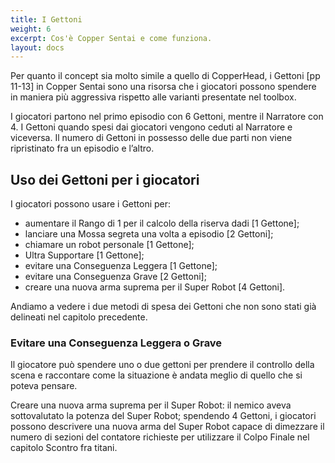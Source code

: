 ```yaml
---
title: I Gettoni
weight: 6
excerpt: Cos'è Copper Sentai e come funziona.
layout: docs
---
```

Per quanto il concept sia molto simile a quello di CopperHead, i Gettoni [pp 11-13] in Copper Sentai sono una risorsa che i giocatori possono spendere in maniera più aggressiva rispetto alle varianti presentate nel toolbox.

I giocatori partono nel primo episodio con 6 Gettoni, mentre il Narratore con 4. I Gettoni quando spesi dai giocatori vengono ceduti al Narratore e viceversa. Il numero di Gettoni in possesso delle due parti non viene ripristinato fra un episodio e l’altro.

## Uso dei Gettoni per i giocatori

I giocatori possono usare i Gettoni per:
- aumentare il Rango di 1 per il calcolo della riserva dadi [1 Gettone];
- lanciare una Mossa segreta una volta a episodio [2 Gettoni];
- chiamare un robot personale [1 Gettone];
- Ultra Supportare [1 Gettone];
- evitare una Conseguenza Leggera [1 Gettone];
- evitare una Conseguenza Grave [2 Gettoni];
- creare una nuova arma suprema per il Super Robot [4 Gettoni].

Andiamo a vedere i due metodi di spesa dei Gettoni che non sono stati già delineati nel capitolo precedente.

### Evitare una Conseguenza Leggera o Grave
Il giocatore può spendere uno o due gettoni per prendere il controllo della scena e raccontare come la situazione è andata meglio di quello che si poteva pensare.

Creare una nuova arma suprema per il Super Robot: il nemico aveva sottovalutato la potenza del Super Robot; spendendo 4 Gettoni, i giocatori possono descrivere una nuova arma del Super Robot capace di dimezzare il numero di sezioni del contatore richieste per utilizzare il Colpo Finale nel capitolo Scontro fra titani.  
